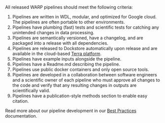 All released WARP pipelines should meet the following criteria:

1. Pipelines are written in WDL, modular, and optimized for Google cloud. The pipelines are often portable to other environments.
2. Pipelines have plumbing (fast) tests and scientific tests for catching any unintended changes in data processing.
3. Pipelines are semantically versioned, have a changelog, and are packaged into a release with all dependencies.
4. Pipelines are released to Dockstore automatically upon release and are available in the cloud-based [Terra platform](https://app.terra.bio/).
5. Pipelines have example inputs alongside the pipeline.
6. Pipelines have a Readme.md describing the pipeline.
7. Pipelines use public docker containers and only open source tools.
8. Pipelines are developed in a collaboration between software engineers and a scientific owner of each pipeline who must approve all changes to the code and verify that any resulting changes in outputs are scientifically valid. 
9. Pipelines have a publication-style methods section to enable easy citation.

Read more about our pipeline development in our [Best Practices](BestPractices.md) documentation.
